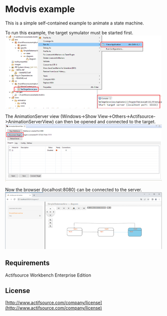 # Modvis example

This is a simple self-contained example to animate a state machine.

To run this example, the target symulator must be started first.
![Symulator](images/runtargetsymulator.png)

The AnimationServer view (Windows->Show View->Others->Actifsource->AnimationServerView) can then be opened and connected to the target.
![Connect Server](images/connectserver.png)

Now the browser (localhost:8080) can be connected to the server.
![Show Browser](images/runbrowser.png)


## Requirements
Actifsource  Workbench Enterprise Edition

## License
[http://www.actifsource.com/company/license](http://www.actifsource.com/company/license)
